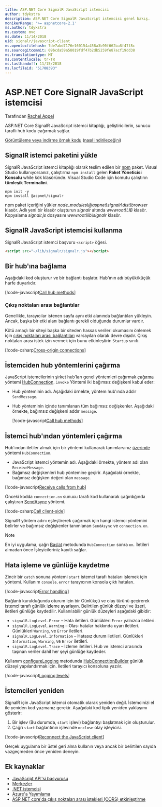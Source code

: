 ```yaml
---
title: ASP.NET Core SignalR JavaScript istemcisi
author: tdykstra
description: ASP.NET Core SignalR JavaScript istemcisi genel bakış.
monikerRange: '>= aspnetcore-2.1'
ms.author: tdykstra
ms.custom: mvc
ms.date: 11/14/2018
uid: signalr/javascript-client
ms.openlocfilehash: 7de7abd7176e160154a458a3b90f662ba8f47f8c
ms.sourcegitcommit: 09bcda59a58019fdf47b2db5259fe87acf19dd38
ms.translationtype: MT
ms.contentlocale: tr-TR
ms.lasthandoff: 11/15/2018
ms.locfileid: "51708393"
---
```

# <a name="aspnet-core-signalr-javascript-client"></a>ASP.NET Core SignalR JavaScript istemcisi

Tarafından [Rachel Appel](http://twitter.com/rachelappel)

ASP.NET Core SignalR JavaScript istemci kitaplığı, geliştiricilerin, sunucu taraflı hub kodu çağırmak sağlar.

[Görüntüleme veya indirme örnek kodu](https://github.com/aspnet/Docs/tree/live/aspnetcore/signalr/javascript-client/sample) ([nasıl indirileceğini](xref:index#how-to-download-a-sample))

## <a name="install-the-signalr-client-package"></a>SignalR istemci paketini yükle

SignalR JavaScript istemci kitaplığı olarak teslim edilen bir [npm](https://www.npmjs.com/) paket. Visual Studio kullanıyorsanız, çalıştırma `npm install` gelen **Paket Yöneticisi Konsolu** while kök klasöründe. Visual Studio Code için komutu çalıştırın **tümleşik Terminalini**.

  ```console
  npm init -y
  npm install @aspnet/signalr
  ```

npm paket içeriğini yükler *node_modules\\@aspnet\signalr\dist\browser* klasör. Adlı yeni bir klasör oluşturun *signalr* altında *wwwroot\\LIB* klasör. Kopyalama *signalr.js* dosyasını *wwwroot\lib\signalr* klasör.

## <a name="use-the-signalr-javascript-client"></a>SignalR JavaScript istemcisi kullanma

SignalR JavaScript istemci başvuru `<script>` öğesi.

```html
<script src="~/lib/signalr/signalr.js"></script>
```

## <a name="connect-to-a-hub"></a>Bir hub'ına bağlama

Aşağıdaki kod oluşturur ve bir bağlantı başlatır. Hub'ının adı büyük/küçük harfe duyarlıdır.

[!code-javascript[Call hub methods](javascript-client/sample/wwwroot/js/chat.js?range=9-12,28)]

### <a name="cross-origin-connections"></a>Çıkış noktaları arası bağlantılar

Genellikle, tarayıcılar istenen sayfa aynı etki alanında bağlantıları yükleyin. Ancak, başka bir etki alanı bağlantı gerekli olduğunda durumlar vardır.

Kötü amaçlı bir siteyi başka bir siteden hassas verileri okumasını önlemek için [çıkış noktaları arası bağlantıları](xref:security/cors) varsayılan olarak devre dışıdır. Çıkış noktaları arası istek izin vermek için bunu etkinleştirin `Startup` sınıfı.

[!code-csharp[Cross-origin connections](javascript-client/sample/Startup.cs?highlight=29-35,56)]

## <a name="call-hub-methods-from-client"></a>İstemciden hub yöntemlerini çağırma

JavaScript istemcilerinin şirket hub'ları genel yöntemleri çağırmak [çağırma](/javascript/api/%40aspnet/signalr/hubconnection#invoke) yöntemi [HubConnection](/javascript/api/%40aspnet/signalr/hubconnection). `invoke` Yöntemi iki bağımsız değişkeni kabul eder:

* Hub yönteminin adı. Aşağıdaki örnekte, yöntem hub'ında addır `SendMessage`.
* Hub yönteminin içinde tanımlanan tüm bağımsız değişkenler. Aşağıdaki örnekte, bağımsız değişkeni addır `message`.

  [!code-javascript[Call hub methods](javascript-client/sample/wwwroot/js/chat.js?range=24)]

## <a name="call-client-methods-from-hub"></a>İstemci hub'ından yöntemleri çağırma

Hub'ından iletiler almak için bir yöntemi kullanarak tanımlarsınız [üzerinde](/javascript/api/%40aspnet/signalr/hubconnection#on) yöntemi `HubConnection`.

* JavaScript istemci yöntemin adı. Aşağıdaki örnekte, yöntem adı olan `ReceiveMessage`.
* Bağımsız değişkenleri hub yöntemine geçirir. Aşağıdaki örnekte, bağımsız değişken değeri olan `message`.

[!code-javascript[Receive calls from hub](javascript-client/sample/wwwroot/js/chat.js?range=14-19)]

Önceki kodda `connection.on` sunucu tarafı kod kullanarak çağırdığında çalıştıran [SendAsync](/dotnet/api/microsoft.aspnetcore.signalr.clientproxyextensions.sendasync) yöntemi.

[!code-csharp[Call client-side](javascript-client/sample/hubs/chathub.cs?range=8-11)]

SignalR yöntem adını eşleştirerek çağırmak için hangi istemci yöntemini belirler ve bağımsız değişkenler tanımlanan `SendAsync` ve `connection.on`.

> [!NOTE]
> En iyi uygulama, çağrı [Başlat](/javascript/api/%40aspnet/signalr/hubconnection#start) metodunda `HubConnection` sonra `on`. İletileri almadan önce İşleyicileriniz kayıtlı sağlar.

## <a name="error-handling-and-logging"></a>Hata işleme ve günlüğe kaydetme

Zincir bir `catch` sonuna yöntemi `start` istemci tarafı hataları işlemek için yöntemi. Kullanım `console.error` tarayıcının konsola çıktı hataları.

[!code-javascript[Error handling](javascript-client/sample/wwwroot/js/chat.js?range=28)]

Bağlantı kurulduğunda oturum için bir Günlükçü ve olay türünü geçirerek istemci tarafı günlük izleme ayarlayın. Belirtilen günlük düzeyi ve üzeri, iletileri günlüğe kaydedilir. Kullanılabilir günlük düzeyleri aşağıdaki gibidir:

* `signalR.LogLevel.Error` &ndash; Hata iletileri. Günlükleri `Error` yalnızca iletileri.
* `signalR.LogLevel.Warning` &ndash; Olası hatalar hakkında uyarı iletileri. Günlükleri `Warning`, ve `Error` iletileri.
* `signalR.LogLevel.Information` &ndash; Hatasız durum iletileri. Günlükleri `Information`, `Warning`, ve `Error` iletileri.
* `signalR.LogLevel.Trace` &ndash; İzleme iletileri. Hub ve istemci arasında taşınan veriler dahil her şeyi günlüğe kaydeder.

Kullanım [configureLogging](/javascript/api/%40aspnet/signalr/hubconnectionbuilder#configurelogging) metodunda [HubConnectionBuilder](/javascript/api/%40aspnet/signalr/hubconnectionbuilder) günlük düzeyi yapılandırmak için. İletileri tarayıcı konsoluna yazılır.

[!code-javascript[Logging levels](javascript-client/sample/wwwroot/js/chat.js?range=9-12)]

## <a name="reconnect-clients"></a>İstemcileri yeniden

SignalR için JavaScript istemci otomatik olarak yeniden değil. İstemcinizi el ile yeniden kod yazmanız gerekir. Aşağıdaki kod tipik yeniden yaklaşımı gösterir:

1. Bir işlev (Bu durumda, `start` işlevi) bağlantıyı başlatmak için oluşturulur.
1. Çağrı `start` bağlantının işlevinde `onclose` olay işleyicisi.

[!code-javascript[Reconnect the JavaScript client](javascript-client/sample/wwwroot/js/chat.js?range=30-42)]

Gerçek uygulama bir üstel geri alma kullanın veya ancak bir belirtilen sayıda vazgeçmeden önce yeniden deneyin. 

## <a name="additional-resources"></a>Ek kaynaklar

* [JavaScript API'si başvurusu](/javascript/api/?view=signalr-js-latest)
* [Merkezler](xref:signalr/hubs)
* [.NET istemcisi](xref:signalr/dotnet-client)
* [Azure'a Yayımlama](xref:signalr/publish-to-azure-web-app)
* [ASP.NET core'da çıkış noktaları arası istekleri (CORS) etkinleştirme](xref:security/cors)
